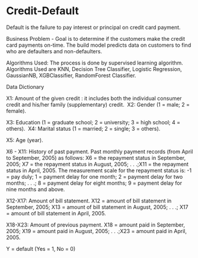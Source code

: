 # Credit-Default
Default is the failure to pay interest or principal on credit card payment.

Business Problem - Goal is to determine if the customers make the credit card payments on-time.
                   The build model predicts data on customers to find who are defaulters and non-defaulters.

Algorithms Used:
The process is done by supervised learning algorithm.
Algorithms Used are KNN, Decision Tree Classifier, Logistic Regression, GaussianNB, XGBClassifier, RandomForest Classifier.

Data Dictionary

X1: Amount of the given credit : it includes both the individual consumer credit and his/her family (supplementary) credit. 
X2: Gender (1 = male; 2 = female). 

X3: Education (1 = graduate school; 2 = university; 3 = high school; 4 = others). 
X4: Marital status (1 = married; 2 = single; 3 = others). 

X5: Age (year). 

X6 - X11: History of past payment. Past monthly payment records (from April to September, 2005) as follows: X6 = the repayment status in September, 2005; X7 = the repayment status in August, 2005; . . .;X11 = the repayment status in April, 2005. The measurement scale for the repayment status is: -1 = pay duly; 1 = payment delay for one month; 2 = payment delay for two months; . . .; 8 = payment delay for eight months; 9 = payment delay for nine months and above. 

X12-X17: Amount of bill statement. X12 = amount of bill statement in September, 2005; X13 = amount of bill statement in August, 2005; . . .; X17 = amount of bill statement in April, 2005. 

X18-X23: Amount of previous payment. X18 = amount paid in September, 2005; X19 = amount paid in August, 2005; . . .;X23 = amount paid in April, 2005. 

Y = default (Yes = 1, No = 0)
